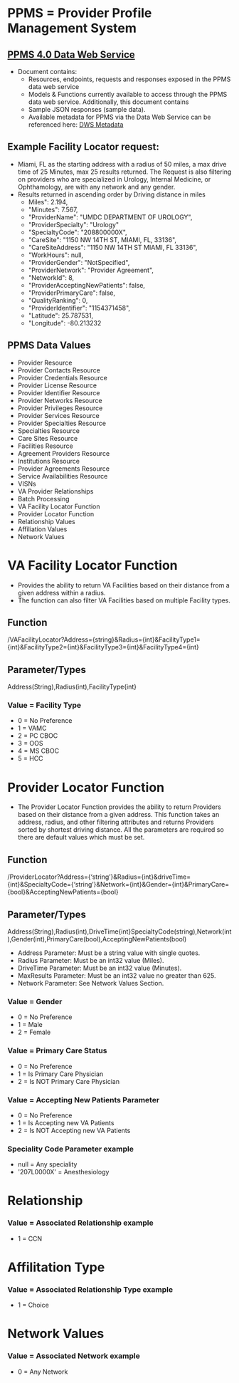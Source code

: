 # PPMS = Provider Profile Management System

## [PPMS 4.0 Data Web Service](https://github.com/department-of-veterans-affairs/vets.gov-team/blob/facility-locator-update-outline-18058/Products/Global/Facilities_Locator/community_care/Data%20Web%20Service%20ICD%202019-4-26.docx)
- Document contains:
  - Resources, endpoints, requests and responses exposed in the PPMS data web service
  - Models & Functions currently available to access through the PPMS data web service. Additionally, this document contains 
  - Sample JSON responses (sample data). 
  - Available metadata for PPMS via the Data Web Service can be referenced here: [DWS Metadata](https://np.dws.ppms.va.gov/v1.0/$metadata)
  
## Example Facility Locator request: 
- Miami, FL as the starting address with a radius of 50 miles, a max drive time of 25 Minutes, max 25 results returned. The Request is also filtering on providers who are specialized in Urology, Internal Medicine, or Ophthamology, are with any network and any gender.
- Results returned in ascending order by Driving distance in miles
  - Miles": 2.194,
  - "Minutes": 7.567,
  - "ProviderName": "UMDC DEPARTMENT OF UROLOGY",
  - "ProviderSpecialty": "Urology"
  - "SpecialtyCode": "208800000X",
  - "CareSite": "1150 NW 14TH ST, MIAMI, FL, 33136",
  - "CareSiteAddress": "1150 NW 14TH ST MIAMI, FL 33136",
  - "WorkHours": null,
  - "ProviderGender": "NotSpecified",
  - "ProviderNetwork": "Provider Agreement",
  - "NetworkId": 8,
  - "ProviderAcceptingNewPatients": false,
  - "ProviderPrimaryCare": false,
  - "QualityRanking": 0,
  - "ProviderIdentifier": "1154371458",
  - "Latitude": 25.787531,
  - "Longitude": -80.213232

  
## PPMS Data Values
- Provider Resource	
- Provider Contacts Resource
- Provider Credentials Resource	
- Provider License Resource	
- Provider Identifier Resource	
- Provider Networks Resource	
- Provider Privileges Resource	
- Provider Services Resource	
- Provider Specialties Resource	
- Specialties Resource	
- Care Sites Resource	
- Facilities Resource	
- Agreement Providers Resource	
- Institutions Resource	
- Provider Agreements Resource	
- Service Availabilities Resource	
- VISNs	
- VA Provider Relationships	
- Batch Processing
- VA Facility Locator Function
- Provider Locator Function
- Relationship Values
- Affiliation Values
- Network Values

# VA Facility Locator Function 
- Provides the ability to return VA Facilities based on their distance from a given address within a radius. 
- The function can also filter VA Facilities based on multiple Facility types. 
## Function
/VAFacilityLocator?Address={string}&Radius={int}&FacilityType1={int}&FacilityType2={int}&FacilityType3={int}&FacilityType4={int}
## Parameter/Types
Address(String),Radius(int),FacilityType{int}
### Value = Facility Type
- 0 = No Preference
- 1 = VAMC
- 2 = PC CBOC
- 3 = OOS
- 4 = MS CBOC
- 5 = HCC

# Provider Locator Function
- The Provider Locator Function provides the ability to return Providers based on their distance from a given address. This function takes an address, radius, and other filtering attributes and returns Providers sorted by shortest driving distance. All the parameters are required so there are default values which must be set.  
## Function
/ProviderLocator?Address={‘string’}&Radius={int}&driveTime={int}&SpecialtyCode={‘string’}&Network={int}&Gender={int}&PrimaryCare={bool}&AcceptingNewPatients={bool}
## Parameter/Types
Address(String),Radius(int),DriveTime{int}SpecialtyCode(string),Network(int),Gender(int),PrimaryCare(bool),AcceptingNewPatients(bool)
- Address Parameter: Must be a string value with single quotes.
- Radius Parameter: Must be an int32 value (Miles).
- DriveTime Parameter: Must be an int32 value (Minutes).
- MaxResults Parameter: Must be an int32 value no greater than 625.
- Network Parameter: See Network Values Section.
### Value = Gender
- 0 = No Preference
- 1 = Male
- 2 = Female
### Value = Primary Care Status
- 0 = No Preference
- 1 = Is Primary Care Physician
- 2 = Is NOT Primary Care Physician
### Value = Accepting New Patients Parameter
- 0 = No Preference
- 1 = Is Accepting new VA Patients
- 2 = Is NOT Accepting new VA Patients
### Speciality Code Parameter example
- null = Any speciality
- '207L0000X' = Anesthesiology
# Relationship
### Value = Associated Relationship example
- 1 = CCN
# Affilitation Type
### Value = Associated Relationship Type example
- 1 = Choice
# Network Values
### Value = Associated Network example
- 0 = Any Network






